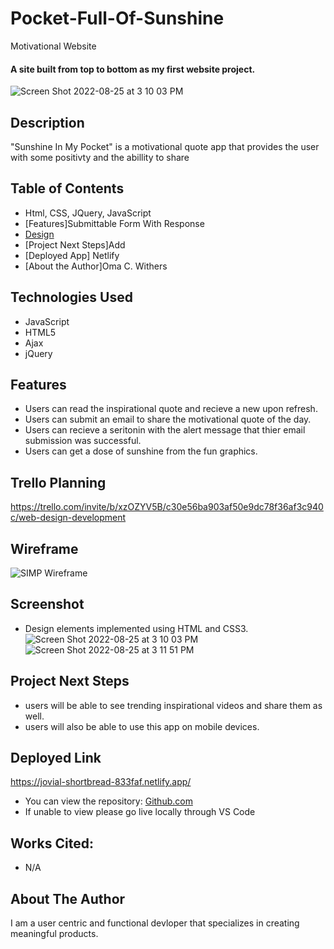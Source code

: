 # Pocket-Full-Of-Sunshine
Motivational Website

#### A site built from top to bottom as my first website project.
![Screen Shot 2022-08-25 at 3 10 03 PM](https://user-images.githubusercontent.com/77770242/186748819-9dadcd7d-f758-4518-9658-b4dbb216f738.png)


## Description
"Sunshine In My Pocket" is a motivational quote app that provides the user with some positivty and
the abillity to share 

## Table of Contents
* Html, CSS, JQuery, JavaScript
* [Features]Submittable Form With Response
* [Design](#design)
* [Project Next Steps]Add 
* [Deployed App] Netlify
* [About the Author]Oma C. Withers

## <a name="technologiesused"></a>Technologies Used
* JavaScript
* HTML5
* Ajax
* jQuery


## Features
* Users can read the inspirational quote and recieve a new upon refresh. 
* Users can submit an email to share the motivational quote of the day.
* Users can recieve a seritonin with the alert message that thier email submission was successful. 
* Users can get a dose of sunshine from the fun graphics.



## Trello Planning
https://trello.com/invite/b/xzOZYV5B/c30e56ba903af50e9dc78f36af3c940c/web-design-development

## Wireframe
![SIMP Wireframe](https://user-images.githubusercontent.com/77770242/186748470-3b96e1e6-4978-4e73-acbd-771fe8fe9c67.jpg)

## Screenshot 
* Design elements implemented using HTML and CSS3. 
![Screen Shot 2022-08-25 at 3 10 03 PM](https://user-images.githubusercontent.com/77770242/186748739-b10c4d8d-a0da-4d68-8b28-d297069ccf30.png)
![Screen Shot 2022-08-25 at 3 11 51 PM](https://user-images.githubusercontent.com/77770242/186749033-00014596-a4a0-49e4-8666-ac572f7fa141.png)


## <a name="nextsteps"></a>Project Next Steps
* users will be able to see trending inspirational videos and share them as well.
* users will also be able to use this app on mobile devices. 
## <a name="deployment"></a>Deployed Link
https://jovial-shortbread-833faf.netlify.app/

* You can view the repository:
[Github.com](https://github.com/Gr8ness21/joosPodcast)
* If unable to view please go live locally through VS Code
    
## Works Cited:
* N/A


## <a name="author"></a>About The Author
I am a user centric and functional devloper that specializes in creating meaningful products. 
